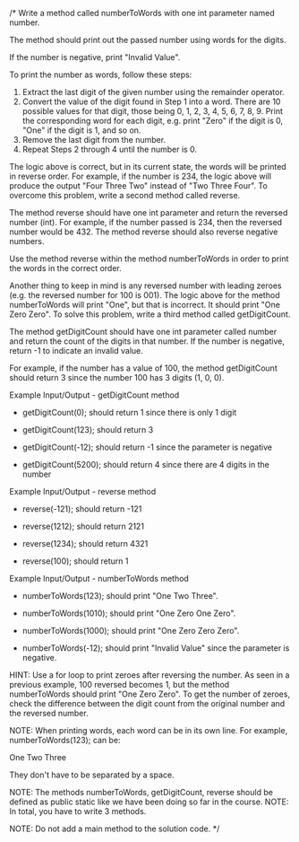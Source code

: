 /*
Write a method called numberToWords with one int parameter named number.

The method should print out the passed number using words for the digits.

If the number is negative, print "Invalid Value".

To print the number as words, follow these steps:

1. Extract the last digit of the given number using the remainder operator.
2. Convert the value of the digit found in Step 1 into a word.
There are 10 possible values for that digit, those being 0, 1, 2, 3, 4, 5, 6, 7, 8, 9.
Print the corresponding word for each digit, e.g. print "Zero" if the digit is 0, "One" if the digit is 1, and so on.
3. Remove the last digit from the number.
4. Repeat Steps 2 through 4 until the number is 0.

The logic above is correct, but in its current state, the words will be printed in reverse order.
For example, if the number is 234, the logic above will produce the output "Four Three Two" instead of "Two Three Four".
To overcome this problem, write a second method called reverse.

The method reverse should have one int parameter and return the reversed number (int).
For example, if the number passed is 234, then the reversed number would be 432.
The method  reverse should also reverse negative numbers.

Use the method reverse within the method numberToWords in order to print the words in the correct order.

Another thing to keep in mind is any reversed number with leading zeroes (e.g. the reversed number for 100 is 001).
The logic above for the method numberToWords will print "One", but that is incorrect. It should print "One Zero Zero".
To solve this problem, write a third method called getDigitCount.

The method getDigitCount should have one int parameter called number and return the count of the digits in that number.
If the number is negative, return -1 to indicate an invalid value.

For example, if the number has a value of 100, the method getDigitCount
should return 3 since the number 100 has 3 digits (1, 0, 0).

Example Input/Output - getDigitCount method

* getDigitCount(0); should return 1 since there is only 1 digit

* getDigitCount(123); should return 3

* getDigitCount(-12); should return -1 since the parameter is negative

* getDigitCount(5200); should return 4 since there are 4 digits in the number

Example Input/Output - reverse method

* reverse(-121); should  return -121

* reverse(1212); should return  2121

* reverse(1234); should return 4321

* reverse(100); should return 1

Example Input/Output - numberToWords method

* numberToWords(123); should print "One Two Three".

* numberToWords(1010); should print "One Zero One Zero".

* numberToWords(1000); should print "One Zero Zero Zero".

* numberToWords(-12); should print "Invalid Value" since the parameter is negative.


HINT: Use a for loop to print zeroes after reversing the number. As seen in a previous example,
100 reversed becomes 1, but the method numberToWords should print "One Zero Zero". To get the number of zeroes,
check the difference between the digit count from the original number and the reversed number.

NOTE: When printing words, each word can be in its own line. For example, numberToWords(123); can be:

One
Two
Three

They don't have to be separated by a space.

NOTE: The methods numberToWords, getDigitCount, reverse should be defined as public static
like we have been doing so far in the course.
NOTE: In total, you have to write 3 methods.

NOTE: Do not add a main method to the solution code.
*/
